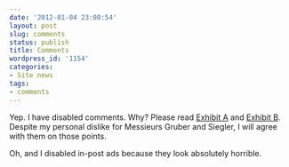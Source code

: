 ```yaml
---
date: '2012-01-04 23:00:54'
layout: post
slug: comments
status: publish
title: Comments
wordpress_id: '1154'
categories:
- Site news
tags:
- comments
---
```


Yep. I have disabled comments. Why? Please read [Exhibit A](http://parislemon.com/post/15305835451/bile) and [Exhibit B](http://daringfireball.net/2010/06/whats_fair). Despite my personal dislike for Messieurs Gruber and Siegler, I will agree with them on those points.

Oh, and I disabled in-post ads because they look absolutely horrible.
